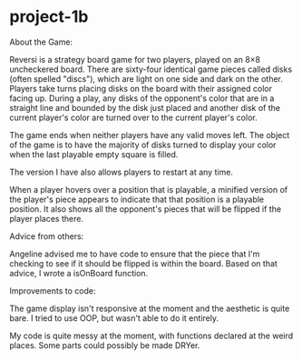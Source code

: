 # project-1b

About the Game:

Reversi is a strategy board game for two players, played on an 8×8 uncheckered board. There are sixty-four identical game pieces called disks (often spelled "discs"), which are light on one side and dark on the other. Players take turns placing disks on the board with their assigned color facing up. During a play, any disks of the opponent's color that are in a straight line and bounded by the disk just placed and another disk of the current player's color are turned over to the current player's color.

The game ends when neither players have any valid moves left. The object of the game is to have the majority of disks turned to display your color when the last playable empty square is filled.

The version I have also allows players to restart at any time.

When a player hovers over a position that is playable, a minified version of the player's piece appears to indicate that that position is a playable position. It also shows all the opponent's pieces that will be flipped if the player places there. 

Advice from others:

Angeline advised me to have code to ensure that the piece that I'm checking to see if it should be flipped is within the board. Based on that advice, I wrote a isOnBoard function. 

Improvements to code:

The game display isn't responsive at the moment and the aesthetic is quite bare. I tried to use OOP, but wasn't able to do it entirely. 

My code is quite messy at the moment, with functions declared at the weird places.  Some parts could possibly be made DRYer. 
